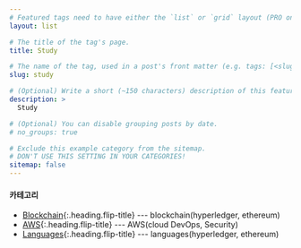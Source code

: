 ```yaml
---
# Featured tags need to have either the `list` or `grid` layout (PRO only).
layout: list

# The title of the tag's page.
title: Study

# The name of the tag, used in a post's front matter (e.g. tags: [<slug>]).
slug: study

# (Optional) Write a short (~150 characters) description of this featured tag.
description: >
  Study

# (Optional) You can disable grouping posts by date.
# no_groups: true

# Exclude this example category from the sitemap.
# DON'T USE THIS SETTING IN YOUR CATEGORIES!
sitemap: false
---
```


#### 카테고리

* [Blockchain]{:.heading.flip-title} --- blockchain(hyperledger, ethereum)
* [AWS]{:.heading.flip-title} --- AWS(cloud DevOps, Security)
* [Languages]{:.heading.flip-title} --- languages(hyperledger, ethereum)


[Blockchain]: /blockchain/
[AWS]: /AWS/
[Languages]: /languages/